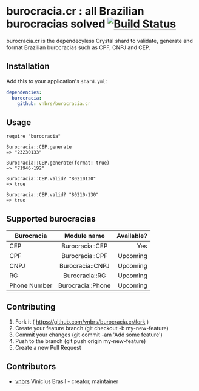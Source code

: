 # burocracia.cr : all Brazilian burocracias solved [![Build Status](https://travis-ci.org/vnbrs/burocracia.cr.svg?branch=master)](https://travis-ci.org/vnbrs/burocracia.cr)

burocracia.cr is the dependecyless Crystal shard to validate, generate and format Brazilian burocracias such as CPF, CNPJ and CEP.

## Installation

Add this to your application's `shard.yml`:

```yaml
dependencies:
  burocracia:
    github: vnbrs/burocracia.cr
```

## Usage

```crystal
require "burocracia"

Burocracia::CEP.generate
=> "23230133"

Burocracia::CEP.generate(format: true)
=> "71946-192"

Burocracia::CEP.valid? "80210130"
=> true

Burocracia::CEP.valid? "80210-130"
=> true
```

## Supported burocracias

| Burocracia    | Module name       | Available?  |
| ------------- |:-----------------:| -----------:|
| CEP           | Burocracia::CEP   | Yes         |
| CPF           | Burocracia::CPF   | Upcoming    |
| CNPJ          | Burocracia::CNPJ  | Upcoming    |
| RG            | Burocracia::RG    | Upcoming    |
| Phone Number  | Burocracia::Phone | Upcoming    |

## Contributing

1. Fork it ( https://github.com/vnbrs/burocracia.cr/fork )
2. Create your feature branch (git checkout -b my-new-feature)
3. Commit your changes (git commit -am 'Add some feature')
4. Push to the branch (git push origin my-new-feature)
5. Create a new Pull Request

## Contributors

- [vnbrs](https://github.com/vnbrs) Vinicius Brasil - creator, maintainer
